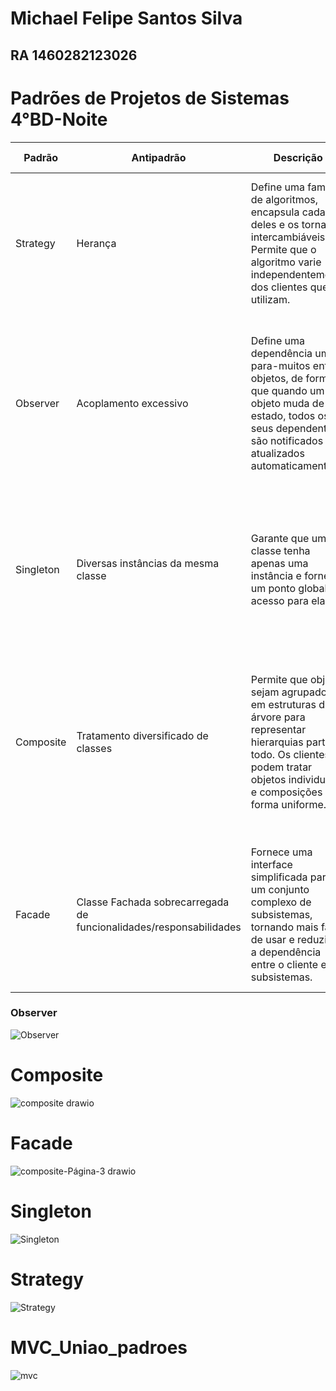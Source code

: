 # Michael Felipe Santos Silva
## RA 1460282123026
# Padrões de  Projetos de Sistemas 4°BD-Noite



<table>
  <thead>
    <tr>
      <th>Padrão</th>
      <th>Antipadrão</th>
      <th>Descrição</th>
      <th>Problema Resolvido</th>
    </tr>
  </thead>
  <tbody>
    <tr>
      <td>Strategy</td>
      <td>Herança</td>
      <td>Define uma família de algoritmos, encapsula cada um deles e os torna intercambiáveis. Permite que o algoritmo varie independentemente dos clientes que o utilizam.</td>
      <td>Permite escolher um algoritmo em tempo de execução, evitando a necessidade de múltiplos condicionais para lidar com diferentes comportamentos.</td>
    </tr>
    <tr>
      <td>Observer</td>
      <td>Acoplamento excessivo</td>
      <td>Define uma dependência um-para-muitos entre objetos, de forma que quando um objeto muda de estado, todos os seus dependentes são notificados e atualizados automaticamente.</td>
      <td>Permite o desacoplamento entre o sujeito observado e os observadores, permitindo que diferentes objetos sejam notificados de mudanças de estado sem que precisem conhecer uns aos outros.</td>
    </tr>
    <tr>
      <td>Singleton</td>
      <td>Diversas instâncias da mesma classe</td>
      <td>Garante que uma classe tenha apenas uma instância e fornece um ponto global de acesso para ela.</td>
      <td>Resolve o problema de garantir que uma classe tenha apenas uma instância, útil quando é necessário compartilhar uma única instância em todo o sistema.</td>
    </tr>
    <tr>
      <td>Composite</td>
      <td>Tratamento diversificado de classes</td>
      <td>Permite que objetos sejam agrupados em estruturas de árvore para representar hierarquias parte-todo. Os clientes podem tratar objetos individuais e composições de forma uniforme.</td>
      <td>Resolve o problema de tratar objetos individuais e coleções de objetos de maneira uniforme, permitindo que os clientes sejam indiferentes à diferença entre objetos individuais e composições.</td>
    </tr>
    <tr>
      <td>Facade</td>
      <td> Classe Fachada sobrecarregada de funcionalidades/responsabilidades</td>
      <td>Fornece uma interface simplificada para um conjunto complexo de subsistemas, tornando mais fácil de usar e reduzindo a dependência entre o cliente e os subsistemas.</td>
      <td>Resolve o problema de complexidade desnecessária, fornecendo uma fachada que encapsula a funcionalidade dos subsistemas e fornece uma interface simples para o cliente.</td>
    </tr>
  </tbody>
</table>

<h3



# Observer
![Observer](https://github.com/heyMichaelS/Bertoti/assets/118699747/cf5dd195-b673-40c7-8c41-ef8731fb48c0)

# Composite
 ![composite drawio](https://user-images.githubusercontent.com/118699747/233846314-f42781ef-ebe3-4cea-95d7-6ca1e9809176.png)

# Facade
![composite-Página-3 drawio](https://user-images.githubusercontent.com/118699747/233846429-bd1c238f-b1aa-4d54-9a13-c042978999e7.png)

# Singleton
![Singleton](https://github.com/heyMichaelS/Bertoti/assets/118699747/03524ec9-9b48-4ada-ba76-47c977925b6b)

 
# Strategy
![Strategy](https://github.com/heyMichaelS/Bertoti/assets/118699747/55d8ddc4-c1a8-4eca-ae92-2335a5d565dc)

# MVC_Uniao_padroes
![mvc](https://github.com/heyMichaelS/Bertoti/assets/118699747/01f18ce1-c551-4ace-990d-a4a6712f175d)
